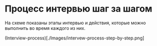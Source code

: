 
# Процесс интервью шаг за шагом

На схеме показаны этапы интервью и действия, которые можно выполнить во время каждого из них.

(Interview-process)[./Images/intervew-process-step-by-step.png]
